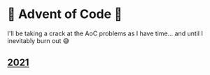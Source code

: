 # 🎄 Advent of Code 🎄

I'll be taking a crack at the AoC problems as I have time... and until I inevitably burn out 😅

## [2021](./2021)